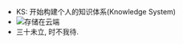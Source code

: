 - KS: 开始构建个人的知识体系(Knowledge System)
- ![存储在云端](https://gitee.com/uploads/images/2018/0702/110327_f0153637_1013433.png "存储在云端")
- 三十未立, 时不我待.  

